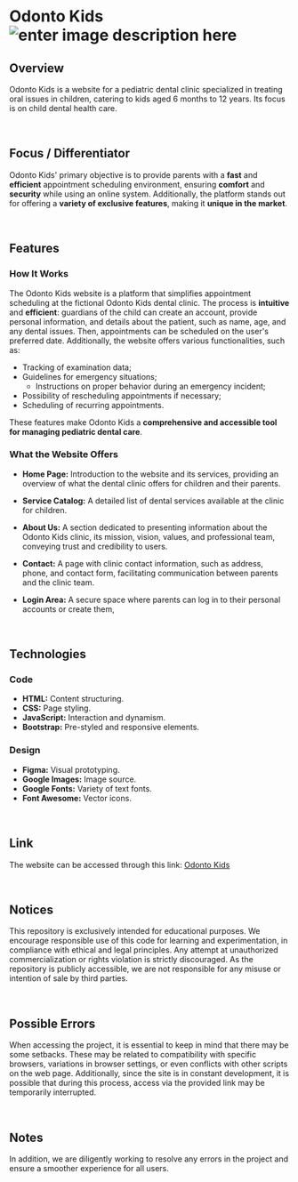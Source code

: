 # Odonto Kids ![enter image description here](https://i.postimg.cc/ZYLstBh5/Component-2.png)

## Overview

Odonto Kids is a website for a pediatric dental clinic specialized in treating oral issues in children, catering to kids aged 6 months to 12 years. Its focus is on child dental health care.

<br/>

## Focus / Differentiator

Odonto Kids' primary objective is to provide parents with a **fast** and **efficient** appointment scheduling environment, ensuring **comfort** and **security** while using an online system. Additionally, the platform stands out for offering a **variety of exclusive features**, making it **unique in the market**.

<br/>

## Features

### How It Works

The Odonto Kids website is a platform that simplifies appointment scheduling at the fictional Odonto Kids dental clinic. The process is **intuitive** and **efficient**: guardians of the child can create an account, provide personal information, and details about the patient, such as name, age, and any dental issues. Then, appointments can be scheduled on the user's preferred date. Additionally, the website offers various functionalities, such as:

-   Tracking of examination data;
-   Guidelines for emergency situations;
    -   Instructions on proper behavior during an emergency incident;
-   Possibility of rescheduling appointments if necessary;
-   Scheduling of recurring appointments.

These features make Odonto Kids a **comprehensive and accessible tool for managing pediatric dental care**.

### What the Website Offers

-   **Home Page:** Introduction to the website and its services, providing an overview of what the dental clinic offers for children and their parents.
    
-   **Service Catalog:** A detailed list of dental services available at the clinic for children.
    
-   **About Us:** A section dedicated to presenting information about the Odonto Kids clinic, its mission, vision, values, and professional team, conveying trust and credibility to users.
    
-   **Contact:** A page with clinic contact information, such as address, phone, and contact form, facilitating communication between parents and the clinic team.
    
-   **Login Area:** A secure space where parents can log in to their personal accounts or create them,
    

<br/>

## Technologies

### Code

-   **HTML:** Content structuring.
-   **CSS:** Page styling.
-   **JavaScript:** Interaction and dynamism.
-   **Bootstrap:** Pre-styled and responsive elements.

### Design

-   **Figma:** Visual prototyping.
-   **Google Images:** Image source.
-   **Google Fonts:** Variety of text fonts.
-   **Font Awesome:** Vector icons.

<br/>

## Link

The website can be accessed through this link: [Odonto Kids](https://gustavorods.github.io/2023_odonto_kids/)

<br/>

## Notices

This repository is exclusively intended for educational purposes. We encourage responsible use of this code for learning and experimentation, in compliance with ethical and legal principles. Any attempt at unauthorized commercialization or rights violation is strictly discouraged. As the repository is publicly accessible, we are not responsible for any misuse or intention of sale by third parties.

<br/>

## Possible Errors

When accessing the project, it is essential to keep in mind that there may be some setbacks. These may be related to compatibility with specific browsers, variations in browser settings, or even conflicts with other scripts on the web page. Additionally, since the site is in constant development, it is possible that during this process, access via the provided link may be temporarily interrupted.

<br/>

## Notes
In addition, we are diligently working to resolve any errors in the project and ensure a smoother experience for all users.
